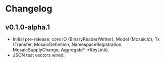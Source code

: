 # Changelog

## v0.1.0-alpha.1
- Initial pre-release: core IO (BinaryReader/Writer), Model (MosaicId), Tx (Transfer, MosaicDefinition, NamespaceRegistration, MosaicSupplyChange, Aggregate*, *KeyLink).
- JSON test vectors wired.
